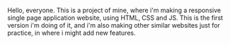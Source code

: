 Hello, everyone. This is a project of mine, where i'm making a responsive single page application website, using HTML, CSS and JS.
This is the first version i'm doing of it, and i'm also making other similar websites just for practice, in where i might add new features. 
